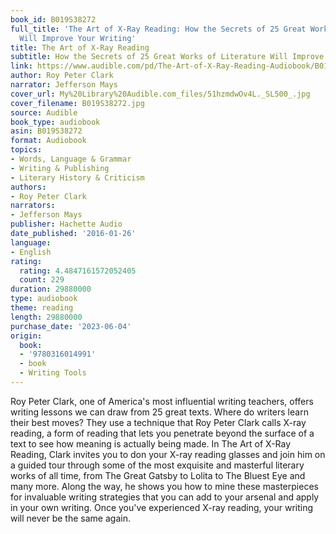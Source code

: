 ```yaml
---
book_id: B019S38272
full_title: 'The Art of X-Ray Reading: How the Secrets of 25 Great Works of Literature
  Will Improve Your Writing'
title: The Art of X-Ray Reading
subtitle: How the Secrets of 25 Great Works of Literature Will Improve Your Writing
link: https://www.audible.com/pd/The-Art-of-X-Ray-Reading-Audiobook/B019S38272
author: Roy Peter Clark
narrator: Jefferson Mays
cover_url: My%20Library%20Audible.com_files/51hzmdwOv4L._SL500_.jpg
cover_filename: B019S38272.jpg
source: Audible
book_type: audiobook
asin: B019S38272
format: Audiobook
topics:
- Words, Language & Grammar
- Writing & Publishing
- Literary History & Criticism
authors:
- Roy Peter Clark
narrators:
- Jefferson Mays
publisher: Hachette Audio
date_published: '2016-01-26'
language:
- English
rating:
  rating: 4.4847161572052405
  count: 229
duration: 29880000
type: audiobook
theme: reading
length: 29880000
purchase_date: '2023-06-04'
origin:
  book:
  - '9780316014991'
  - book
  - Writing Tools
---
```

Roy Peter Clark, one of America's most influential writing teachers, offers writing lessons we can draw from 25 great texts.
Where do writers learn their best moves? They use a technique that Roy Peter Clark calls X-ray reading, a form of reading that lets you penetrate beyond the surface of a text to see how meaning is actually being made.
In The Art of X-Ray Reading, Clark invites you to don your X-ray reading glasses and join him on a guided tour through some of the most exquisite and masterful literary works of all time, from The Great Gatsby to Lolita to The Bluest Eye and many more. Along the way, he shows you how to mine these masterpieces for invaluable writing strategies that you can add to your arsenal and apply in your own writing. Once you've experienced X-ray reading, your writing will never be the same again.

